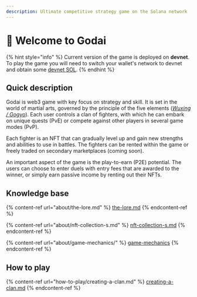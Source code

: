 ```yaml
---
description: Ultimate competitive strategy game on the Solana network
---
```


# 👋 Welcome to Godai

{% hint style="info" %}
Current version of the game is deployed on **devnet**. To play the game you will need to switch your wallet's network to devnet and obtain some [devnet SOL](https://faucet.solana.com/).
{% endhint %}

## Quick description

Godai is web3 game with key focus on strategy and skill. It is set in the world of martial arts, governed by the principle of the five elements ([_Wuxing / Gogyo_](https://en.wikipedia.org/wiki/Wuxing\_\(Chinese\_philosophy\))). Each user controls a clan of fighters, with which he can embark on unique quests (PvE) or compete against other players in several game modes (PvP).

Each fighter is an NFT that can gradually level up and gain new strengths and abilities to use in battles. The fighters can be rented within the game or freely traded on secondary marketplaces (coming soon).

An important aspect of the game is the play-to-earn (P2E) potential. The users can choose to enter duels with entry fees that are awarded to the winner, or simply earn passive income by renting out their NFTs.

## Knowledge base

{% content-ref url="about/the-lore.md" %}
[the-lore.md](about/the-lore.md)
{% endcontent-ref %}

{% content-ref url="about/nft-collection-s.md" %}
[nft-collection-s.md](about/nft-collection-s.md)
{% endcontent-ref %}

{% content-ref url="about/game-mechanics/" %}
[game-mechanics](about/game-mechanics/)
{% endcontent-ref %}

## How to play

{% content-ref url="how-to-play/creating-a-clan.md" %}
[creating-a-clan.md](how-to-play/creating-a-clan.md)
{% endcontent-ref %}
